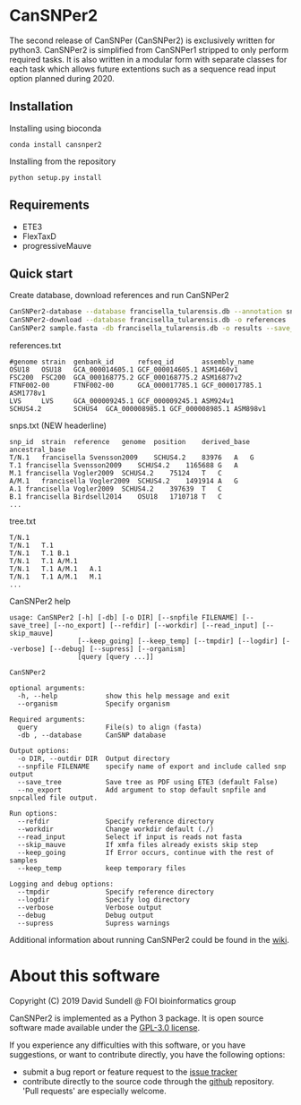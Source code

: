 # CanSNPer2
The second release of CanSNPer (CanSNPer2) is exclusively written for python3. CanSNPer2 is simplified from CanSNPer1 stripped to only perform required tasks. It is also written in a modular form with separate classes for each task which allows future extentions such as a sequence read input option planned during 2020. 

## Installation
Installing using bioconda

```
conda install cansnper2
```

Installing from the repository
```
python setup.py install
```

## Requirements

* ETE3
* FlexTaxD
* progressiveMauve

## Quick start
Create database, download references and run CanSNPer2
```sh
CanSNPer2-database --database francisella_tularensis.db --annotation snps.txt --tree tree.txt --reference references.txt --source_type CanSNPer --create
CanSNPer2-download --database francisella_tularensis.db -o references
CanSNPer2 sample.fasta -db francisella_tularensis.db -o results --save_tree --refdir references --snpfile 200320
```
references.txt
```
#genome strain  genbank_id      refseq_id       assembly_name
OSU18   OSU18   GCA_000014605.1 GCF_000014605.1 ASM1460v1
FSC200  FSC200  GCA_000168775.2 GCF_000168775.2 ASM16877v2
FTNF002-00      FTNF002-00      GCA_000017785.1 GCF_000017785.1 ASM1778v1
LVS     LVS     GCA_000009245.1 GCF_000009245.1 ASM924v1
SCHUS4.2        SCHUS4  GCA_000008985.1 GCF_000008985.1 ASM898v1

```
snps.txt (NEW headerline)
```
snp_id	strain	reference	genome	position	derived_base	ancestral_base
T/N.1	francisella	Svensson2009	SCHUS4.2	83976	A	G
T.1	francisella	Svensson2009	SCHUS4.2	1165688	G	A
M.1	francisella	Vogler2009	SCHUS4.2	75124	T	C
A/M.1	francisella	Vogler2009	SCHUS4.2	1491914	A	G
A.1	francisella	Vogler2009	SCHUS4.2	397639	T	C
B.1	francisella	Birdsell2014	OSU18	1710718	T	C
...
```
tree.txt
```
T/N.1
T/N.1	T.1		
T/N.1	T.1	B.1
T/N.1	T.1	A/M.1
T/N.1	T.1	A/M.1	A.1
T/N.1	T.1	A/M.1	M.1
...

```
CanSNPer2 help
```
usage: CanSNPer2 [-h] [-db] [-o DIR] [--snpfile FILENAME] [--save_tree] [--no_export] [--refdir] [--workdir] [--read_input] [--skip_mauve]
                 [--keep_going] [--keep_temp] [--tmpdir] [--logdir] [--verbose] [--debug] [--supress] [--organism]
                 [query [query ...]]

CanSNPer2

optional arguments:
  -h, --help            show this help message and exit
  --organism            Specify organism

Required arguments:
  query                 File(s) to align (fasta)
  -db , --database      CanSNP database

Output options:
  -o DIR, --outdir DIR  Output directory
  --snpfile FILENAME    specify name of export and include called snp output
  --save_tree           Save tree as PDF using ETE3 (default False)
  --no_export           Add argument to stop default snpfile and snpcalled file output.

Run options:
  --refdir              Specify reference directory
  --workdir             Change workdir default (./)
  --read_input          Select if input is reads not fasta
  --skip_mauve          If xmfa files already exists skip step
  --keep_going          If Error occurs, continue with the rest of samples
  --keep_temp           keep temporary files

Logging and debug options:
  --tmpdir              Specify reference directory
  --logdir              Specify log directory
  --verbose             Verbose output
  --debug               Debug output
  --supress             Supress warnings
```


Additional information about running CanSNPer2 could be found in the [wiki](https://github.com/FOI-Bioinformatics/CanSNPer2/wiki). 

About this software
===================
Copyright (C) 2019 David Sundell @ FOI bioinformatics group  

CanSNPer2 is implemented as a Python 3 package. It is open source software made available
under the [GPL-3.0 license](LICENSE).

If you experience any difficulties with this software, or you have suggestions, or want
to contribute directly, you have the following options:

- submit a bug report or feature request to the 
  [issue tracker](https://github.com/FOI-Bioinformatics/CanSNPer2/issues)
- contribute directly to the source code through the 
  [github](https://github.com/FOI-Bioinformatics/CanSNPer2) repository. 'Pull requests' are
  especially welcome.
